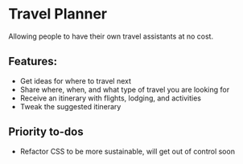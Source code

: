# Travel Planner

Allowing people to have their own travel assistants at no cost.

## Features:
* Get ideas for where to travel next
* Share where, when, and what type of travel you are looking for
* Receive an itinerary with flights, lodging, and activities
* Tweak the suggested itinerary

## Priority to-dos
* Refactor CSS to be more sustainable, will get out of control soon

